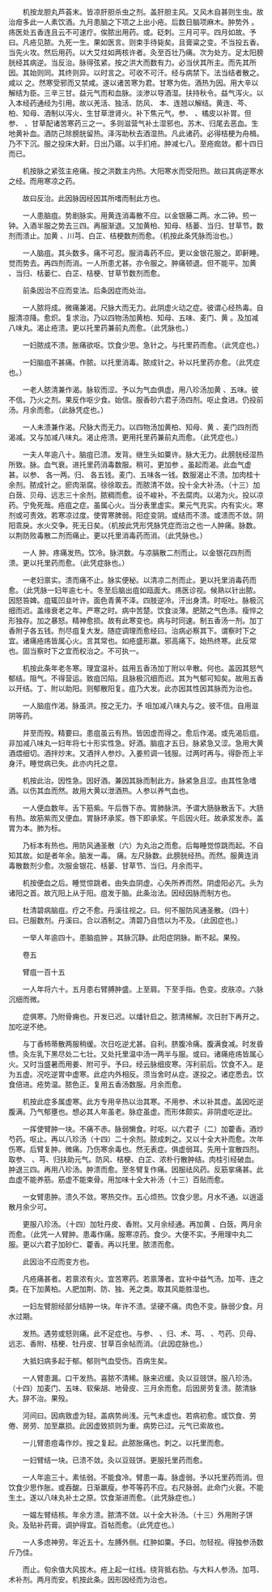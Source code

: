 <!-- { "loadSidebar": true } -->
　　机按龙胆丸芦荟末。皆凉肝胆杀虫之剂。盖肝胆主风。又风木自甚则生虫。故治疳多此一人素饮酒。九月患脑之下项之上出小疮。后数日脑项麻木。肿势外 。疡医处五香连且云不可速疗。俟脓出用药。或。砭刺。三月可平。四月如故。予曰。凡疮见脓。九死一生。果如医言。则束手待毙矣。且膏粱之变。不当投五香。当先火攻。然后用药。以大艾炷如两核许者。灸至百壮乃痛。次为处方。足太阳膀胱经其病逆。当反治。脉得弦紧。按之洪大而数有力。必当伏其所主。而先其所因。其始则同。其终则异。以时言之。可收不可汗。经与病禁下。法当结者散之。咸以 之。然寒受邪而又禁咸。遂以诸苦寒为君。甘寒为佐。酒热为因。用大辛以解结为臣。三辛三甘。益元气而和血脉。淡渗以导酒湿。扶持秋令。益气泻火。以入本经药通经为引用。故以羌活、独活、防风、 本、连翘以解结。黄连、芩、柏、知母、酒制以泻火、生甘草泄肾火。补下焦元气。参、 、橘皮以补胃。但参、 、甘草配诸苦寒药三之一。多则滋营气补土湿邪也。苏木、归尾去恶血。生地黄补血。酒防己除膀胱留热。泽泻助秋去酒湿热。凡此诸药。必得桔梗为舟楫。乃不下沉。服之投床大鼾。日出乃寤。以手扪疮。肿减七八。至疮痂敛。都十四日而已。

　　机按脉之紧弦主疮痛。按之洪数主内热。大阳寒水而受阳热。故曰其病逆寒水之经。而用寒凉之药。

　　故曰反治。此因脉因经因其所嗜而制此方也。

　　一人患脑疽。势剧脉实。用黄连消毒散不应。以金银藤二两。水二钟。煎一钟。入酒半服之势去三四。再服渐退。又加黄柏、知母、栝蒌、当归、甘草节。数剂而溃止。加黄 、川芎、白芷、桔梗数剂而愈。（机按此条凭脉而治也。）

　　一人脑疽。其头数多。痛不可忍。服消毒药不应。更以金银花服之。即鼾睡。觉而势去。再四剂而消。一人所患尤甚。亦令服之。肿痛顿退。但不能平。加黄 、当归、栝蒌仁、白芷、桔梗、甘草节数剂而愈。

　　前条因治不应而变法。后条因症而处治。

　　一人脓将成。微痛兼渴。尺脉大而无力。此阴虚火动之症。彼谓心经热毒。自服清凉降。愈炽。复求治。乃以四物汤加黄柏、知母、五味、麦门、黄 。及加减八味丸。渴止疮溃。更以托里药兼前丸而愈。（此凭脉也。）

　　一妇脓成不溃。胀痛欲呕。饮食少思。急针之。与托里药而愈。（此凭症也。）

　　一妇脑疽不甚痛。作脓。以托里消毒。脓成针之。补以托里药亦愈。（此凭症也。）

　　一老人脓清兼作渴。脉软而涩。予以为气血俱虚。用八珍汤加黄 、五味。彼不信。乃火之剂。果反作呕少食。始信。服香砂六君子汤四剂。呕止食进。仍投前汤。月余而愈。（此脉凭症也。）

　　一人未溃兼作渴。尺脉大而无力。以四物汤加黄柏、知母、黄 、麦门四剂而渴减。又与加减八味丸。渴止疮溃。更用托里药兼前丸而愈。（此凭症也。）

　　一夫人年逾八十。脑疽已溃。发背。继生头如粟许。脉大无力。此膀胱经湿热所致。脉。血气衰。进托里药消毒数服。稍可。更加参 。虽起而渴。此血气虚甚。以参、 各一两。归、 各五钱。麦门、五味各一钱。数服渴止不溃。加肉桂十余剂。脓成针之。瘀肉渐腐。徐徐取去。而脓清不敛。投十全大补汤。（十三）加白蔹、贝母、远志三十余剂。脓稠而愈。设不峻补。不去腐肉。以渴为火。投以凉药。宁免死哉。疮疽之症。虽属心火。当分表里虚实。果元气充实。内有实火。寒剂或可责效。若寒凉过度。使胃寒脾弱。阳症变阴。或结而不溃。或溃而不敛。阴阳乖戾。水火交争。死无日矣。（机按此凭形凭脉凭症而治之也一人肿痛。脉数。以荆防败毒散二剂而痛止。更以托里消毒药而消。（此凭脉也。）

　　一人 肿。疼痛发热。饮冷。脉洪数。与凉膈散二剂而止。以金银花四剂而溃。更以托里药而愈。（此凭症脉也。）

　　一老妇禀实。溃而痛不止。脉实便秘。以清凉二剂而止。更以托里消毒药而愈。（此凭脉一妇年逾七十。冬至后脑出疽如瓯面大。疡医诊视。候熟以针出脓。因怒笞婢。疽辄凹韭叶许。面色青黄不泽。四肢逆冷。汗出身清。时呕吐。脉极沉细而迟。盖缘衰老之年。严寒之时。病中苦楚。饮食淡薄。肥脓之气色涤。瘦悴之形独存。加之暴怒。精神愈损。故有此寒变也。病与时同速。制五香汤一剂。加丁香附子各五钱。剂尽疽复大发。随症调理而愈经曰。治病必察其下。谓察时下之宜。诸痛疮疡皆属心火。言其常也。如疮盛形羸。邪高痛下。始热终寒。此反常也。固当察时下之宜而权治之。不可执一。

　　机按此条年老冬寒。理宜温补。兹用五香汤加丁附以辛散。何也。盖因其怒气郁结。阻气。不得营运。致疽凹陷。且脉极沉细而迟。其为气郁可知矣。故用五香以开结。丁、附以助阳。则郁散阳复。疽乃大发。此亦因其性因其脉而为治也。

　　一人脑疽作渴。脉虽洪。按之无力。予 咀加减八味丸与之。彼不信。自用滋阴等药。

　　并至而殁。精要曰。患疽虽云有热。皆因虚而得之。愈后作渴。或先渴后疽。非加减八味丸一妇年将七十形实性急。好酒。脑疽才五日。脉紧急又涩。急用大黄酒煨细切。酒拌炒末。又酒拌人参炒。入姜煎调一钱服。过两时再与。得卧而上半身汗。睡觉病已失。此亦内托之意。

　　机按此治。因性急。因好酒。兼因其脉而制此方。脉紧急且涩。由其性急嗜酒。以伤其血而然。故用大黄以泄酒热。人参以养气血也。

　　一人便血数年。舌下筋紫。午后唇下赤。胃肺脉洪。予谓大肠脉散舌下。大肠有热。故筋紫而又便血。胃脉环承浆。唇下即承浆。午后因火旺。故承浆发赤。盖胃为本。肺为标。

　　乃标本有热也。用防风通圣散（六）为丸治之而愈。后每睡觉惊跳而起。不自知其故。如是者年余。脑发一毒。 痛。左尺脉数。此膀胱经热。而然。服黄连消毒散数剂少愈。次服金银花、栝蒌、甘草节、当归。月余而平。

　　机按便血之后。睡觉惊跳者。由失血阴虚。心失所养而然。阴虚阳必亢。头为诸阳之首。故亢阳上从于阳。疽发于脑。此条治法。因经因脉而制方也。

　　杜清碧病脑疽。疗之不愈。丹溪往视之。曰。何不服防风通圣散。（四十）曰。已服数剂。丹溪曰。合以酒制之。清碧乃自悟以为不及。（此因症也。）

　　一举人年逾四十。患脑疽肿 。其脉沉静。此阳症阴脉。断不起。果殁。

　　卷五

　　臂疽一百十五

　　一人年将六十。五月患右臂膊肿盛。上至肩。下至手指。色变。皮肤凉。六脉沉细而微。

　　症俱寒。乃附骨痈也。开发已迟。以燔针启之。脓清稀解。次日肘下再开之。加吃逆不绝。

　　与丁香柿蒂散两服稍缓。次日吃逆尤甚。自利。脐腹冷痛。腹满食减。时发昏愦。灸左乳下黑尽处二七壮。又处托里温中汤一两半与服。或曰。诸痛疮疡皆属心火。又时当盛暑而用姜、附可乎。予曰。经云脉细皮寒。泻利前后。饮食不入。是为五虚。况吃逆胃中虚寒。此症内外相反。须当舍时从症。遂投之。诸症悉去。饮食倍进。疮势温。脓色正。复用五香汤数服。月余而愈。

　　机按此症多属虚寒。此方专用辛热以治其寒。不用参、术以补其虚。盖因吃逆腹满。乃气郁壅也。想必其人年虽老。脉症虽虚。而形体颇实。非阴虚吃逆比。

　　一挥使臂肿一块。不痛不赤。脉弱懒食。时呕。以六君子（二）加藿香。酒炒芍药。呕止。再以八珍汤（十四）二十余剂。脓成刺之。又以十全大补而愈。次年伤寒。后臂复肿。微痛。乃伤寒余毒也。然无表症。俱虚弱耳。先用十宣散四剂。取参、 、芎、归扶助元气。防风、桔梗、白芷、浓朴行散肿结。肉桂引经破血。肿退三四。再用八珍汤。肿溃而愈。至冬臂复作痛。因服祛风药。反筋挛痛甚。此血虚不能养筋。筋虚不能束骨。用加味十全大补汤（十三）百贴而愈。

　　一女臂患肿。溃久不敛。寒热交作。五心烦热。饮食少思。月水不通。以逍遥散月余少可。

　　更服八珍汤。（十四）加牡丹皮、香附。又月余经通。再加黄 、白蔹。两月余而愈。（此凭一人臂肿。患毒作痛。服寒凉药。食少。大便不实。予用理中丸二服。更以六君子加砂仁、藿香。再以托里。脓溃而愈。

　　此因治不应而变方也。

　　凡疮痛甚者。若禀浓有火。宜苦寒药。若禀薄者。宜补中益气汤。加芩、连之类。在下加黄柏。人肥加荆、防、独、羌之类。取其风能胜湿也。

　　一妇左臂胆经部分结肿一块。年许不溃。坚硬不痛。肉色不变。脉弱少食。月水过期。

　　发热。遇劳或怒则痛。此不足症也。与参、 、归、术、芎、 、芍药、贝母、远志、香附、桔梗、牡丹皮、甘草百余帖而消。（此因症脉也。）

　　大抵妇病多起于郁。郁则气血受伤。百病生矣。

　　一人臂患漏。口干发热。喜脓不清稀。脉来迟缓。灸以豆豉饼。服八珍汤。（十四）加麦门、五味、软柴胡、地骨皮、三月余而愈。后因房劳复溃。脓清脉大。辞不治。果殁。

　　河间曰。因病致虚为轻。盖病势尚浅。元气未虚也。若病初愈。或饮食、劳倦、房劳、加至羸损。此因虚致损则为重。病势已过。元气已索故也。

　　一儿臂患痘毒作炒。按之复起。此脓胀痛也。刺之。以托里而愈。

　　一妇臂结一块。已溃不敛。灸以豆豉饼。更服托里药而愈。

　　一人年逾三十。素怯弱。不能食冷。臂患一毒。脉虚弱。予以托里药而消。但饮食少思作胀。或吞酸。日渐羸瘦。参芩等药不应。右尺脉弱。此命门火衰。不能生土。遂以八味丸补土之原。饮食渐进而愈。（此凭脉症也。）

　　一媪左臂结核。年余方溃。脓清不敛。以十全大补汤。（十三）外用附子饼灸。及贴补药膏。调护得宜。百帖而愈。（此凭症也。）

　　一人多虑神劳。年近五十。左膊外侧。红肿如粟。予曰。勿轻视。得独参汤数斤乃佳。

　　而止。旬余值大风拔木。疮上起一红线。绕背抵右肋。与大料人参汤。加芎、术补剂。两月而安。机按此条。因形因经而为治也。

